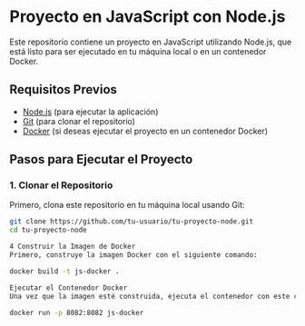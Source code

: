 # Proyecto en JavaScript con Node.js

Este repositorio contiene un proyecto en JavaScript utilizando Node.js, que está listo para ser ejecutado en tu máquina local o en un contenedor Docker.

## Requisitos Previos

- [Node.js](https://nodejs.org/en/download/) (para ejecutar la aplicación)
- [Git](https://git-scm.com/book/es/v2/Comenzando-Instalando-Git) (para clonar el repositorio)
- [Docker](https://www.docker.com/get-started) (si deseas ejecutar el proyecto en un contenedor Docker)

## Pasos para Ejecutar el Proyecto

### 1. Clonar el Repositorio

Primero, clona este repositorio en tu máquina local usando Git:

```bash
git clone https://github.com/tu-usuario/tu-proyecto-node.git
cd tu-proyecto-node

4 Construir la Imagen de Docker
Primero, construye la imagen Docker con el siguiente comando:

docker build -t js-docker .

Ejecutar el Contenedor Docker
Una vez que la imagen esté construida, ejecuta el contenedor con este comando:

docker run -p 8082:8082 js-docker
